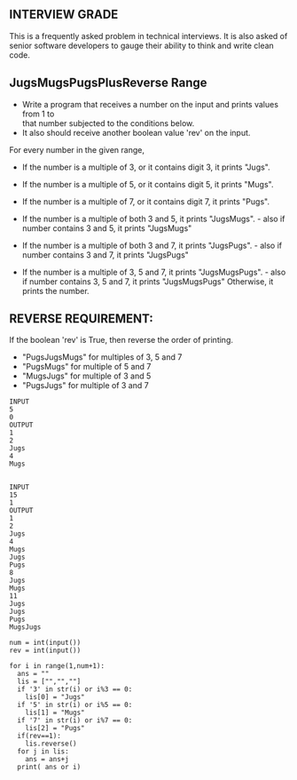 ## INTERVIEW GRADE
This is a frequently asked problem in technical interviews. It is also asked of 
senior software developers to gauge their ability to think and write clean code. 

## JugsMugsPugsPlusReverse Range
- Write a program that receives a number on the input and prints values from 1 to   
that number subjected to the conditions below. 
- It also should receive another boolean value 'rev' on the input. 

For every number in the given range, 
  - If the number is a multiple of 3, or it contains digit 3, it prints "Jugs". 
  - If the number is a multiple of 5, or it contains digit 5, it prints "Mugs".
  - If the number is a multiple of 7, or it contains digit 7, it prints "Pugs".

  - If the number is a multiple of both 3 and 5, it prints "JugsMugs".
        - also if number contains 3 and 5, it prints "JugsMugs"
  - If the number is a multiple of both 3 and 7, it prints "JugsPugs".
        - also if number contains 3 and 7, it prints "JugsPugs"
  - If the number is a multiple of 3, 5 and 7, it prints "JugsMugsPugs".
        - also if number contains 3, 5 and 7, it prints "JugsMugsPugs"
Otherwise, it prints the number.

## REVERSE REQUIREMENT:
If the boolean 'rev' is True, then reverse the order of printing. 
  - "PugsJugsMugs" for multiples of 3, 5 and 7
  - "PugsMugs" for multiple of 5 and 7
  - "MugsJugs" for multiple of 3 and 5 
  - "PugsJugs" for multiple of 3 and 7
```
INPUT 
5
0
OUTPUT
1
2
Jugs
4
Mugs


INPUT 
15
1
OUTPUT
1
2
Jugs
4
Mugs
Jugs
Pugs
8
Jugs
Mugs
11
Jugs
Jugs
Pugs
MugsJugs
```
```
num = int(input())
rev = int(input())

for i in range(1,num+1):
  ans = ""
  lis = ["","",""]
  if '3' in str(i) or i%3 == 0:
    lis[0] = "Jugs" 
  if '5' in str(i) or i%5 == 0:
    lis[1] = "Mugs"
  if '7' in str(i) or i%7 == 0:
    lis[2] = "Pugs"
  if(rev==1):
    lis.reverse()
  for j in lis:
    ans = ans+j
  print( ans or i)
  ```
